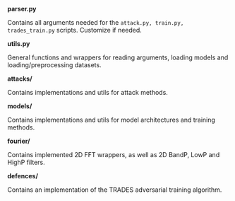**parser.py**

Contains all arguments needed for the `attack.py, train.py, trades_train.py` scripts. Customize if needed.

**utils.py**

General functions and wrappers for reading arguments, loading models and loading/preprocessing datasets.

**attacks/**

Contains implementations and utils for attack methods.

**models/**

Contains implementations and utils for model architectures and training methods.

**fourier/**

Contains implemented 2D FFT wrappers, as well as 2D BandP, LowP and HighP filters.

**defences/**

Contains an implementation of the TRADES adversarial training algorithm.
